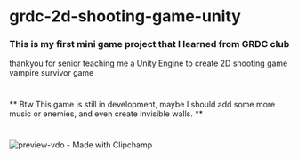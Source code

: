 # grdc-2d-shooting-game-unity
### This is my first mini game project that I learned from GRDC club
thankyou for senior teaching me a Unity Engine to create 2D shooting game vampire survivor game
#
** Btw This game is still in development, maybe I should add some more music or enemies, and even create invisible walls. **
#
![preview-vdo - Made with Clipchamp](https://github.com/user-attachments/assets/7eea6f73-c45c-4000-918e-1aefef98e3b5)
